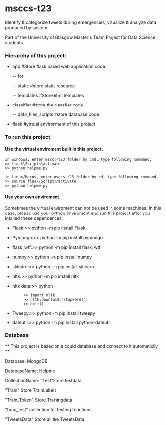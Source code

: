# msccs-t23
Identify &amp; categorize tweets during emergencies, visualize &amp; analyze data produced by system.

Part of the University of Glasgow Master's Team Project for Data Science students.

### Hierarchy of this project:

- app #Store flask based web application code.

    -- for

    -- static #store static resource
 
    -- templates #Store html templates

 - classifier #store the classfier code
 
    -- data_files_scripts #store database code

 - flask #virtual environment of this project

### To run this project
#### Use the virtual enviroment built in this project.
    in windows, enter msccs-t23 folder by cmd, type following command.
    >> flask\Scripts\activate
    >> python helpme.py
    
    in Linux/Macos, enter msccs-t23 folder by cd, type following command.
    >> source flask/Scripts/activate
    >> python helpme.py

#### Use your own enviroment.
Sometimes the virtual enviroment can not be used in some machines. In this case, please use your python enviroment and run this project after you intalled these dependences:

- Flask:>> python -m pip install Flask

- Pymongo:>> python -m pip install pymongo

- flask_wtf:>> python -m pip install flask_wtf

- numpy:>> python -m pip install numpy

- sklearn:>> python -m pip install sklearn

- nltk:>> python -m pip install nltk

- nltk data:>> python 
           
           >> import nltk
           >> nltk.download('stopwords')
           >> exit()
           
- Tweepy:>> python -m pip install tweepy

- dateutil:>> python -m pip install python-dateutil

### Database

** This project is based on a could database and connect to it automaticlly **

Database: MongoDB

DatabaseName: Helpme

CollectionName:
"Test"Store testdata.

"Train" Store TrainLabels

"Train_Token" Store Trainingdata.

"func_test" collection for testing functions.

"TweetsData" Store all the TweetsData.
